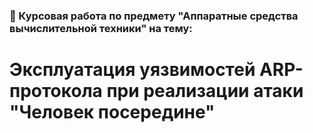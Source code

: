 ### :large_orange_diamond: Курсовая работа по предмету "Аппаратные средства вычислительной техники" на тему:
# Эксплуатация уязвимостей ARP-протокола при реализации атаки "Человек посередине"

